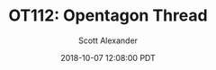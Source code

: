 ---
layout: podcast
title: "OT112: Opentagon Thread"
author: Scott Alexander
description: https://slatestarcodex.com/2018/10/07/ot112-opentagon-thread/
date: 2018-10-07 12:08:00 PDT
length: 473867
duration: 118
guid: ot112-opentagon-thread
---